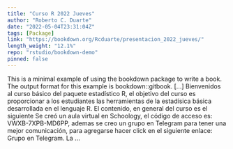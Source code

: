 ```yaml
---
title: "Curso R 2022 Jueves"
author: "Roberto C. Duarte"
date: "2022-05-04T23:31:04Z"
tags: [Package]
link: "https://bookdown.org/Rcduarte/presentacion_2022_jueves/"
length_weight: "12.1%"
repo: "rstudio/bookdown-demo"
pinned: false
---
```


This is a minimal example of using the bookdown package to write a book. The output format for this example is bookdown::gitbook. [...] Bienvenidos al curso básico del paquete estadístico R, el objetivo del curso es proporcionar a los estudiantes las herramientas de la estadísica básica desarrollada en el lenguaje R. El contenido, en general del curso es el siguiente Se creó un aula virtual en Schoology, el código de acceso es: VWXB-7XPB-MD6PP, ademas se creo un grupo en Telegram para tener una mejor comunicación, para agregarse hacer click en el siguiente enlace: Grupo en Telegram. La ...
